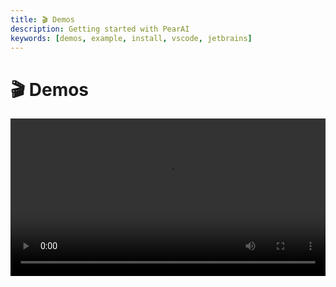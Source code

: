 ```yaml
---
title: 🎬 Demos
description: Getting started with PearAI
keywords: [demos, example, install, vscode, jetbrains]
---
```


# 🎬 Demos

<video width='100%' controls>
  <source src="demo.mp4" type="video/mp4" />
  Your browser does not support the video tag.
</video>
